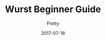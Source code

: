 ---
title: Wurst Beginner Guide
excerpt: Create your first map with Wurst (wip)
date: 2017-07-18
icon:
  type: fa
  name: fa-graduation-cap
color: orange
author: Frotty
sections:
  - /tutorials/wurstbeginner/introductionp1
  - /tutorials/wurstbeginner/introductionp2
---